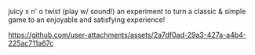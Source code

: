 juicy x n' o twist (play w/ sound!)
an experiment to turn a classic & simple game to an enjoyable and satisfying experience!

https://github.com/user-attachments/assets/2a7df0ad-29a3-427a-a4b4-225ac711a67c

